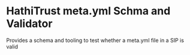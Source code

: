 # HathiTrust meta.yml Schma and Validator

Provides a schema and tooling to test whether a meta.yml file in a SIP is valid